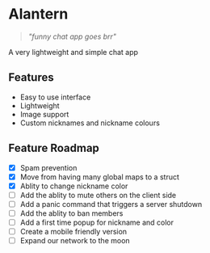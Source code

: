 # Alantern

> *"funny chat app goes brr"*

A very lightweight and simple chat app

## Features

- Easy to use interface
- Lightweight
- Image support
- Custom nicknames and nickname colours

## Feature Roadmap

- [X] Spam prevention
- [X] Move from having many global maps to a struct
- [X] Ablity to change nickname color
- [ ] Add the ablity to mute others on the client side
- [ ] Add a panic command that triggers a server shutdown
- [ ] Add the ablity to ban members
- [ ] Add a first time popup for nickname and color
- [ ] Create a mobile friendly version
- [ ] Expand our network to the moon
